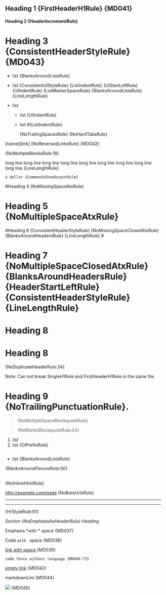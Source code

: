## Heading 1 {FirstHeaderH1Rule} {MD041}

#### Heading 2 {HeaderIncrementRule}

# Heading 3 {ConsistentHeaderStyleRule} {MD043} #

* list {BlanksAroundListsRule}
 +  list {ConsistentUlStyleRule} {ListIndentRule} {UlStartLeftRule} {UlIndentRule} {ListMarkerSpaceRule} {BlanksAroundListsRule} {LineLengthRule}

* list
   * list {UlIndentRule}
  * list #{ListIndentRule}

	{NoTrailingSpacesRule} {NoHardTabsRule} 

(name)[link] {NoReversedLinksRule} {MD042}


{NoMultipleBlanksRule:18}

long line long line long line long line long line long line long line long line long line {LineLengthRule}

    $ dollar {CommandsShowOutputRule}

#Heading 4 {NoMissingSpaceAtxRule}

#  Heading 5 {NoMultipleSpaceAtxRule}

#Heading 6 {ConsistentHeaderStyleRule} {NoMissingSpaceClosedAtxRule} {BlanksAroundHeadersRule} {LineLengthRule} #
 #  Heading 7 {NoMultipleSpaceClosedAtxRule} {BlanksAroundHeadersRule} {HeaderStartLeftRule} {ConsistentHeaderStyleRule} {LineLengthRule}  #

# Heading 8

# Heading 8

{NoDuplicateHeaderRule:34}

Note: Can not break SingleH1Rule and FirstHeaderH1Rule in the same file

# Heading 9 {NoTrailingPunctuationRule}.

>  {NoMultipleSpaceBlockquoteRule}

> {NoBlanksBlockquoteRule:43}

1. list
3. list {OlPrefixRule}

```js
```
* list {BlanksAroundListsRule}

{BlanksAroundFencesRule:50}

<br/> {NoInlineHtmlRule}

http://example.com/page {NoBareUrlsRule}

---

***

{HrStyleRule:61}

_Section {NoEmphasisAsHeaderRule} Heading_

Emphasis *with * space {MD037}

Code `with ` space {MD038}

[link with space ](link) {MD039}

```
code fence without language {MD040:73}
```

[empty link]() {MD042}

markdownLint {MD044}

![](image.jpg) {MD045}
